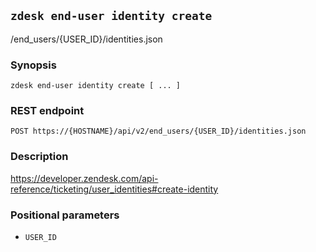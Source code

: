 ## `zdesk end-user identity create`

/end_users/{USER_ID}/identities.json

### Synopsis

    zdesk end-user identity create [ ... ]

### REST endpoint

    POST https://{HOSTNAME}/api/v2/end_users/{USER_ID}/identities.json

### Description

https://developer.zendesk.com/api-reference/ticketing/user_identities#create-identity

### Positional parameters

* `USER_ID`

